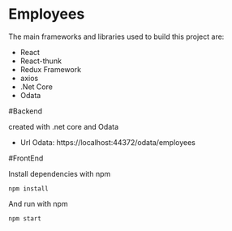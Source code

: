 # Employees

The main frameworks and libraries used to build this project are:

* React
* React-thunk
* Redux Framework
* axios
* .Net Core
* Odata

#Backend

created with .net core and Odata
  - Url Odata: https://localhost:44372/odata/employees
  
#FrontEnd

  Install dependencies with npm
  ```
  npm install
  ```
  
  And run with npm
  ```
  npm start
  ```
